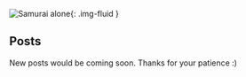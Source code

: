 ![Samurai alone](https://i.imgur.com/gyBg31Q.jpg){: .img-fluid }

##  Posts
New posts would be coming soon. Thanks for your patience :)

